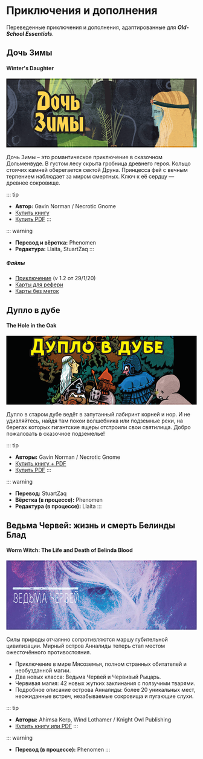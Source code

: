 # Приключения и дополнения

Переведенные приключения и дополнения, адаптированные для ***Old-School Essentials***.

## Дочь Зимы

#### Winter's Daughter

![winter-daughter](../assets/img/winters-daughter.png)

Дочь Зимы – это романтическое приключение в сказочном Дольменвуде. В густом лесу скрыта гробница древнего героя. Кольцо стоячих камней
оберегается сектой Друна. Принцесса фей с вечным терпением наблюдает за миром смертных. Ключ к её сердцу — древнее сокровище.

::: tip
- **Автор:** Gavin Norman / Necrotic Gnome
- [Купить книгу](https://necroticgnome.com/collections/dolmenwood/products/dolmenwood-winters-daughter)
- [Купить PDF](https://necroticgnome.com/collections/dolmenwood/products/winters-daughter-pdf)
:::

::: warning
- **Перевод и вёрстка:** Phenomen
- **Редактура:** Llaita, StuartZaq
:::

##### Файлы

- [Приключение](https://mega.nz/#!p6wwXQIR!f5cVvNf5jiVOLG6RbxZxSSUQGdNMoIOG6XRi9d07hA8) (v 1.2 от 29/1/20)
- [Карты для рефери](https://mega.nz/#!Z6xGDC7D!re9bAJzHPI31mv4kuzpmC7tyLxOLmQF7CwhZlH5VgDQ)
- [Карты без меток](https://mega.nz/#!orwnwQiB!QSVmgE-YwXNjxNGYg_JESasKoqp1VBvTN_OetlJt8GA)


## Дупло в дубе

#### The Hole in the Oak

![the-hole-in-the-oak](../assets/img/the-hole-in-the-oak.png)

Дупло в старом дубе ведёт в запутанный лабиринт корней и нор. И не удивляйтесь, найдя там покои волшебника или подземные реки, на берегах которых гигантские ящеры отстроили свои святилища. Добро пожаловать в сказочное подземелье!

::: tip
- **Авторы:** Gavin Norman / Necrotic Gnome
- [Купить книгу + PDF](https://necroticgnome.com/collections/adventures/products/the-hole-in-the-oak-print-pdf)
- [Купить PDF](https://necroticgnome.com/collections/adventures/products/the-hole-in-the-oak)
:::

::: warning
- **Перевод:** StuartZaq
- **Вёрстка (в процессе):** Phenomen
- **Редактура (в процессе):** Llaita
:::

## Ведьма Червей: жизнь и смерть Белинды Блад

#### Worm Witch: The Life and Death of Belinda Blood

![worm-witch](../assets/img/worm-witch.png)

Силы природы отчаянно сопротивляются маршу губительной цивилизации. Мирный остров Анналиды теперь стал местом ожесточённого противостояния.

- Приключение в мире Мясоземья, полном странных обитателей и необузданной магии.
- Два новых класса: Ведьма Червей и Червивый Рыцарь.
- Червивая магия: 42 новых жутких заклинания с ползучими тварями.
- Подробное описание острова Анналиды: более 20 уникальных мест, неожиданные встреч, незабываемые сокровища и пугающие слухи.

::: tip
- **Авторы:** Ahimsa Kerp, Wind Lothamer / Knight Owl Publishing
- [Купить книгу или PDF](https://knightowlpublishing.com/product/worm-witch-the-life-and-death-of-belinda-blood-hardback/)
:::

::: warning
- **Перевод (в процессе):** Phenomen
:::
